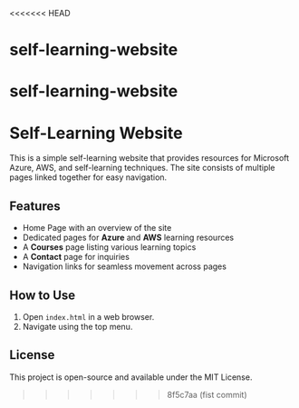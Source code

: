 <<<<<<< HEAD
# self-learning-website
self-learning-website
=======
# Self-Learning Website

This is a simple self-learning website that provides resources for Microsoft Azure, AWS, and self-learning techniques. The site consists of multiple pages linked together for easy navigation.

## Features
- Home Page with an overview of the site
- Dedicated pages for **Azure** and **AWS** learning resources
- A **Courses** page listing various learning topics
- A **Contact** page for inquiries
- Navigation links for seamless movement across pages

## How to Use
1. Open `index.html` in a web browser.
2. Navigate using the top menu.

## License
This project is open-source and available under the MIT License.
>>>>>>> 8f5c7aa (fist commit)
